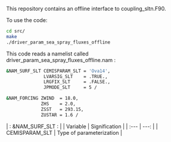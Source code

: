 This repository contains an offline interface to coupling_sltn.F90.

To use the code:
```bash
cd src/
make
./driver_param_sea_spray_fluxes_offline
```

This code reads a namelist called driver_param_sea_spray_fluxes_offline.nam :
```bash
&NAM_SURF_SLT CEMISPARAM_SLT = 'Ova14',
              LVARSIG_SLT    = .TRUE.,
              LRGFIX_SLT     = .FALSE.,
              JPMODE_SLT     = 5 /

&NAM_FORCING ZWIND  = 18.0,
             ZHS    = 2.0,
             ZSST   = 293.15,
             ZUSTAR = 1.6 /
```

| :               &NAM_SURF_SLT                : |
| Variable            |  Signification           |
| :---                |                     ---: |
| CEMISPARAM_SLT      | Type of parameterization |

